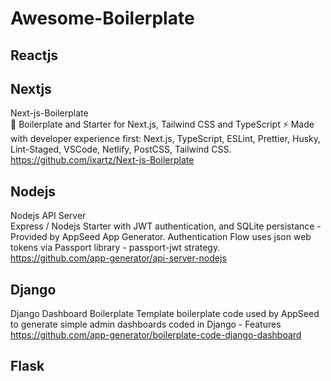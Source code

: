 # Awesome-Boilerplate

## Reactjs


## Nextjs
Next-js-Boilerplate  
🚀 Boilerplate and Starter for Next.js, Tailwind CSS and TypeScript ⚡️ Made with developer experience first: Next.js, TypeScript, ESLint, Prettier, Husky, Lint-Staged, VSCode, Netlify, PostCSS, Tailwind CSS.  
https://github.com/ixartz/Next-js-Boilerplate


## Nodejs
Nodejs API Server  
Express / Nodejs Starter with JWT authentication, and SQLite persistance - Provided by AppSeed App Generator. Authentication Flow uses json web tokens via Passport library - passport-jwt strategy.  
https://github.com/app-generator/api-server-nodejs

## Django
Django Dashboard Boilerplate 
Template boilerplate code used by AppSeed to generate simple admin dashboards coded in Django - Features  
https://github.com/app-generator/boilerplate-code-django-dashboard

## Flask
